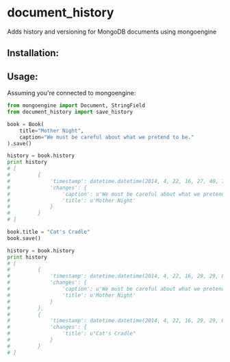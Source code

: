 document_history
================

Adds history and versioning for MongoDB documents using mongoengine


Installation:
-------------


Usage:
------

Assuming you're connected to mongoengine:

```python
from mongoengine import Document, StringField
from document_history import save_history

book = Book(
    title="Mother Night",
    caption="We must be careful about what we pretend to be."
).save()

history = book.history
print history
# [
#         {
#             'timestamp': datetime.datetime(2014, 4, 22, 16, 27, 40, 715871), 
#             'changes': {
#                 'caption': u'We must be careful about what we pretend to be.', 
#                 'title': u'Mother Night'
#             }
#         }
# ]

book.title = "Cat's Cradle"
book.save()

history = book.history
print history
# [
#         {
#             'timestamp': datetime.datetime(2014, 4, 22, 16, 29, 29, 873231), 
#             'changes': {
#                 'caption': u'We must be careful about what we pretend to be.', 
#                 'title': u'Mother Night'
#             }
#         }, 
#         {
#             'timestamp': datetime.datetime(2014, 4, 22, 16, 29, 29, 874008), 
#             'changes': {
#                 'title': u"Cat's Cradle"
#             }
#         }
# ]
```
